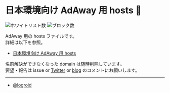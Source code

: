 # 日本環境向け AdAway 用 hosts :no_entry_sign:

![ホワイトリスト数](https://img.shields.io/badge/white-37-brightgreen)
![ブロック数](https://img.shields.io/badge/block-31784-red)

AdAway 用の hosts ファイルです。  
詳細は以下を参照。

* [日本環境向け AdAway 用 hosts](http://logroid.blogspot.com/2012/06/adaway-hosts-for-japan.html)

名前解決ができなくなった domain は随時削除しています。  
要望・報告は issue or [Twitter](https://twitter.com/logroid) or [blog](http://logroid.blogspot.com/2012/06/adaway-hosts-for-japan.html) のコメントにお願いします。

---
* [@logroid](https://twitter.com/logroid)
